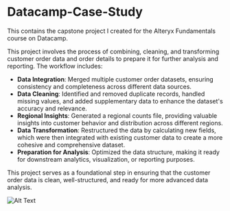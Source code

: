 # Datacamp-Case-Study
This contains the capstone project I created for the Alteryx Fundamentals course on Datacamp.

This project involves the process of combining, cleaning, and transforming customer order data and order details to prepare it for further analysis and reporting. The workflow includes:

- **Data Integration**: Merged multiple customer order datasets, ensuring consistency and completeness across different data sources.
- **Data Cleaning**: Identified and removed duplicate records, handled missing values, and added supplementary data to enhance the dataset's accuracy and relevance.
- **Regional Insights**: Generated a regional counts file, providing valuable insights into customer behavior and distribution across different regions.
- **Data Transformation**: Restructured the data by calculating new fields, which were then integrated with existing customer data to create a more cohesive and comprehensive dataset.
- **Preparation for Analysis**: Optimized the data structure, making it ready for downstream analytics, visualization, or reporting purposes.

This project serves as a foundational step in ensuring that the customer order data is clean, well-structured, and ready for more advanced data analysis.

![Alt Text](https://ibb.co/nqyJ50vw)
